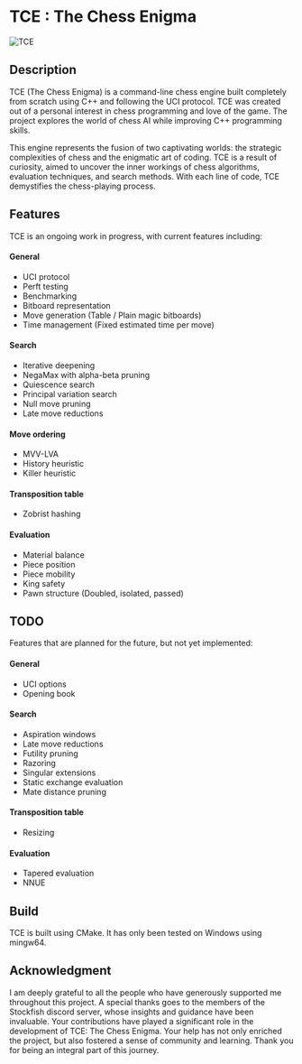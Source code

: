 # TCE : The Chess Enigma

![TCE](assets/TCE.png)


## Description

TCE (The Chess Enigma) is a command-line chess engine built completely from scratch using C++ and following the UCI protocol. TCE was created out of a personal interest in chess programming and love of the game. The project explores the world of chess AI while improving C++ programming skills.

This engine represents the fusion of two captivating worlds: the strategic complexities of chess and the enigmatic art of coding. TCE is a result of curiosity, aimed to uncover the inner workings of chess algorithms, evaluation techniques, and search methods. With each line of code, TCE demystifies the chess-playing process.

## Features

TCE is an ongoing work in progress, with current features including:

#### General

- UCI protocol
- Perft testing
- Benchmarking
- Bitboard representation
- Move generation (Table / Plain magic bitboards)
- Time management (Fixed estimated time per move)

#### Search
- Iterative deepening
- NegaMax with alpha-beta pruning
- Quiescence search
- Principal variation search
- Null move pruning
- Late move reductions

#### Move ordering
- MVV-LVA
- History heuristic
- Killer heuristic

#### Transposition table 
- Zobrist hashing

#### Evaluation
- Material balance
- Piece position
- Piece mobility
- King safety
- Pawn structure (Doubled, isolated, passed)

## TODO

Features that are planned for the future, but not yet implemented:

#### General

- UCI options
- Opening book

#### Search

- Aspiration windows
- Late move reductions
- Futility pruning
- Razoring
- Singular extensions
- Static exchange evaluation
- Mate distance pruning

#### Transposition table

- Resizing

#### Evaluation

- Tapered evaluation
- NNUE

## Build

TCE is built using CMake. It has only been tested on Windows using mingw64. 

## Acknowledgment

I am deeply grateful to all the people who have generously supported me throughout this project. A special thanks goes to the members of the Stockfish discord server, whose insights and guidance have been invaluable. Your contributions have played a significant role in the development of TCE: The Chess Enigma. Your help has not only enriched the project, but also fostered a sense of community and learning. Thank you for being an integral part of this journey.
